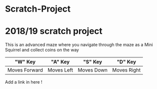 # Scratch-Project
# 2018/19 scratch project
This is an advanced maze where you navigate through the maze as a Mini Squirrel and collect coins on the way

"W" Key|"A" Key|"S" Key|"D" Key|
-------|--------|------|-------|
Moves Forward|Moves Left|Moves Down|Moves Right|


Add a link in here !
